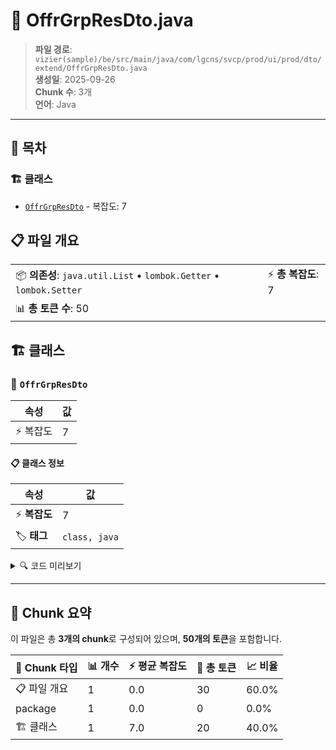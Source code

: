 # 📄 OffrGrpResDto.java

> **파일 경로**: `vizier(sample)/be/src/main/java/com/lgcns/svcp/prod/ui/prod/dto/extend/OffrGrpResDto.java`  
> **생성일**: 2025-09-26  
> **Chunk 수**: 3개  
> **언어**: Java
---

## 📑 목차

### 🏗️ 클래스
- [`OffrGrpResDto`](#class-offrgrpresdto) - 복잡도: 7

## 📋 파일 개요

| | |
|--|--|
| 📦 **의존성**: `java.util.List` • `lombok.Getter` • `lombok.Setter` | ⚡ **총 복잡도**: 7 |
| 📊 **총 토큰 수**: 50 |  |



## 🏗️ 클래스

### <a id="class-offrgrpresdto"></a>🎯 `OffrGrpResDto`

| 속성 | 값 |
|------|----|
| ⚡ 복잡도 | 7 |



#### 📋 클래스 정보

| 속성 | 값 |
|------|----|
| ⚡ **복잡도** | 7 || 📍 **라인 범위** | 10-10 |
| 🏷️ **태그** | `class, java` |

<details>
<summary>🔍 코드 미리보기</summary>

```java
public class OffrGrpResDto {
	private String offerGroupUuid;
	private String offerGroupCode;
	private String offerGroupName;
    private List<RelationViewResDto> leaderList;
    private List<RelationViewResDto> followerList;
}...
```

**Chunk 정보**
- 🆔 **ID**: `63103ba6a4ab`
- 📍 **라인**: 10-10
- 📊 **토큰**: 20
- 🏷️ **태그**: `class, java`

</details>

---





## 🧩 Chunk 요약

이 파일은 총 **3개의 chunk**로 구성되어 있으며, **50개의 토큰**을 포함합니다.

| 🧩 Chunk 타입 | 📊 개수 | ⚡ 평균 복잡도 | 📝 총 토큰 | 📈 비율 |
|---------------|--------|-------------|----------|--------|
| 📋 파일 개요 | 1 | 0.0 | 30 | 60.0% |
| package | 1 | 0.0 | 0 | 0.0% |
| 🏗️ 클래스 | 1 | 7.0 | 20 | 40.0% |

